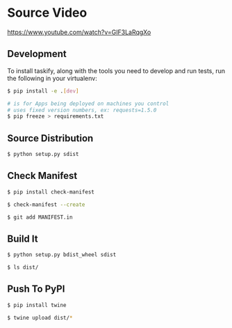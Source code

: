 # Source Video
https://www.youtube.com/watch?v=GIF3LaRqgXo


## Development
To install taskify, along with the tools you need to develop and run tests, run the following in your virtualenv:

```bash
$ pip install -e .[dev]

# is for Apps being deployed on machines you control
# uses fixed version numbers, ex: requests=1.5.0
$ pip freeze > requirements.txt
```

## Source Distribution
```bash
$ python setup.py sdist
```

## Check Manifest
```bash
$ pip install check-manifest

$ check-manifest --create

$ git add MANIFEST.in
```

## Build It
```bash
$ python setup.py bdist_wheel sdist

$ ls dist/
```

## Push To PyPI
```bash
$ pip install twine

$ twine upload dist/*
```